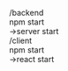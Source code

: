 /backend <br>
npm start <br>
    ->server start<br>
/client<br>
  npm start<br>
    ->react start<br>
